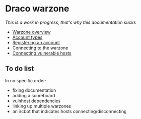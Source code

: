 Draco warzone
=============

*This is a work in progress, that's why this documentation sucks*

* [Warzone overview](/#/help/overview)
* [Account types](/#/help/account)
* [Registering an account](/#/help/register)
* Connecting to the warzone
* [Connecting vulnerable hosts](/#/help/connecting-vulnhosts)

To do list
----------

In no specific order:

- fixing documentation
- adding a scoreboard
- vulnhost dependencies
- linking up multiple warzones
- an ircbot that indicates hosts connecting/disconnecting
